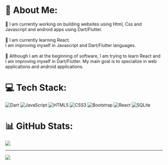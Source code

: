 # 💫 About Me:
🔭 I am currently working on building websites using Html, Css and Javascript and android apps using Dart/Flutter.<br><br>🤝 I am currently learning React.<br>    I am improving myself in Javascript and Dart/Flutter languages.<br><br>🌱 Although I am at the beginning of software, I am trying to learn React and I am improving myself in Dart/Flutter. My main goal is to specialize in web applications and android applications.


# 💻 Tech Stack:
![Dart](https://img.shields.io/badge/dart-%230175C2.svg?style=for-the-badge&logo=dart&logoColor=white) ![JavaScript](https://img.shields.io/badge/javascript-%23323330.svg?style=for-the-badge&logo=javascript&logoColor=%23F7DF1E) ![HTML5](https://img.shields.io/badge/html5-%23E34F26.svg?style=for-the-badge&logo=html5&logoColor=white) ![CSS3](https://img.shields.io/badge/css3-%231572B6.svg?style=for-the-badge&logo=css3&logoColor=white) ![Bootstrap](https://img.shields.io/badge/bootstrap-%238511FA.svg?style=for-the-badge&logo=bootstrap&logoColor=white) ![React](https://img.shields.io/badge/react-%2320232a.svg?style=for-the-badge&logo=react&logoColor=%2361DAFB) ![SQLite](https://img.shields.io/badge/sqlite-%2307405e.svg?style=for-the-badge&logo=sqlite&logoColor=white)
# 📊 GitHub Stats:
![](https://github-readme-streak-stats.herokuapp.com/?user=ahmetSaki&theme=dark&hide_border=true)<br/>

---
[![](https://visitcount.itsvg.in/api?id=ahmetSaki&icon=0&color=0)](https://visitcount.itsvg.in)

<!-- Proudly created with GPRM ( https://gprm.itsvg.in ) -->
